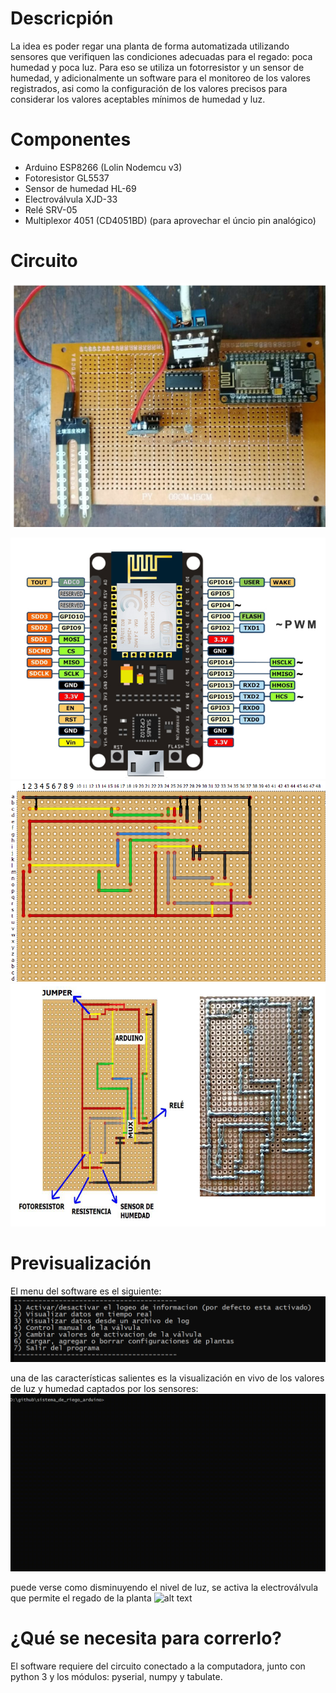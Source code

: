 # Descricpión
La idea es poder regar una planta de forma automatizada utilizando sensores que verifiquen las condiciones adecuadas para el regado: poca humedad y poca luz. Para eso se utiliza un fotorresistor y un sensor de humedad, y adicionalmente un software para el monitoreo de los valores registrados, asi como la configuración de los valores precisos para considerar los valores aceptables mínimos de humedad y luz.

# Componentes
- Arduino ESP8266 (Lolin Nodemcu v3)
- Fotoresistor GL5537
- Sensor de humedad HL-69
- Electroválvula XJD-33
- Relé SRV-05
- Multiplexor 4051 (CD4051BD) (para aprovechar el úncio pin analógico) 

# Circuito
![alt text](media/circuito1.png)

![alt text](media/pinout.jpg)
![alt text](media/placa2.png)
![alt text](media/placa1.png)

# Previsualización
El menu del software es el siguiente:
![alt text](media/menu.png)

una de las características salientes es la visualización en vivo de los valores de luz y humedad captados por los sensores:
![alt text](media/arduino1.gif)

puede verse como disminuyendo el nivel de luz, se activa la electroválvula que permite el regado de la planta
![alt text](media/arduino2.gif)

# ¿Qué se necesita para correrlo?
El software requiere del circuito conectado a la computadora, junto con python 3 y los módulos: pyserial, numpy y tabulate. 
